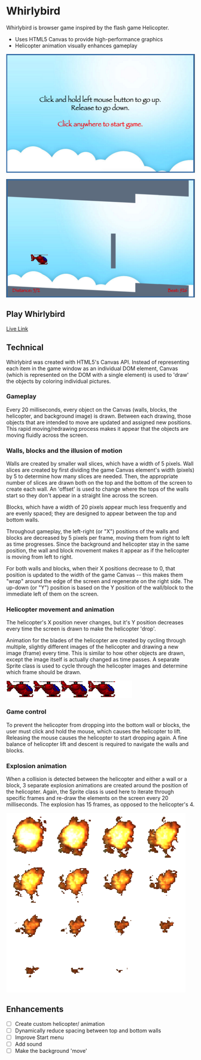 # Whirlybird  
Whirlybird is browser game inspired by the flash game Helicopter.
- Uses HTML5 Canvas to provide high-performance graphics
- Helicopter animation visually enhances gameplay

![start-menu]

![gameplay]

[start-menu]: ./public/images/start-menu.png
[gameplay]: ./public/images/gameplay.png


## Play Whirlybird
  [Live Link][whirlybird]

## Technical
  Whirlybird was created with HTML5's Canvas API. Instead of representing each item in the game window as an individual DOM element, Canvas (which is represented on the DOM with a single element) is used to 'draw' the objects by coloring individual pictures.

### Gameplay
  Every 20 milliseconds, every object on the Canvas (walls, blocks, the helicopter, and background image) is drawn. Between each drawing, those objects that are intended to move are updated and assigned new positions. This rapid moving/redrawing process makes it appear that the objects are moving fluidly across the screen.

### Walls, blocks and the illusion of motion
  Walls are created by smaller wall slices, which have a width of 5 pixels. Wall slices are created by first dividing the game Canvas element's width (pixels) by 5 to determine how many slices are needed. Then, the appropriate number of slices are drawn both on the top and the bottom of the screen to create each wall. An 'offset' is used to change where the tops of the walls start so they don't appear in a straight line across the screen.

  Blocks, which have a width of 20 pixels appear much less frequently and are evenly spaced; they are designed to appear between the top and bottom walls.

  Throughout gameplay, the left-right (or "X") positions of the walls and blocks are decreased by 5 pixels per frame, moving them from right to left as time progresses. Since the background and helicopter stay in the same position, the wall and block movement makes it appear as if the helicopter is moving from left to right.

  For both walls and blocks, when their X positions decrease to 0, that position is updated to the width of the game Canvas -- this makes them "wrap" around the edge of the screen and regenerate on the right side. The up-down (or "Y") position is based on the Y position of the wall/block to the immediate left of them on the screen.

### Helicopter movement and animation
  The helicopter's X position never changes, but it's Y position decreases every time the screen is drawn to make the helicopter 'drop'.

  Animation for the blades of the helicopter are created by cycling through multiple, slightly different images of the helicopter and drawing a new image (frame) every time. This is similar to how other objects are drawn, except the image itself is actually changed as time passes. A separate Sprite class is used to cycle through the helicopter images and determine which frame should be drawn.

  ![copter]

  [copter]: ./public/images/heli_3.png

### Game control
  To prevent the helicopter from dropping into the bottom wall or blocks, the user must click and hold the mouse, which causes the helicopter to lift. Releasing the mouse causes the helicopter to start dropping again. A fine balance of helicopter lift and descent is required to navigate the walls and blocks.

### Explosion animation
  When a collision is detected between the helicopter and either a wall or a block, 3 separate explosion animations are created around the position of the helicopter. Again, the Sprite class is used here to iterate through specific frames and re-draw the elements on the screen every 20 milliseconds. The explosion has 15 frames, as opposed to the helicopter's 4.

  ![explosion]

  [explosion]: ./public/images/explosion.png

## Enhancements
- [ ] Create custom helicopter/ animation
- [ ] Dynamically reduce spacing between top and bottom walls
- [ ] Improve Start menu
- [ ] Add sound
- [ ] Make the background 'move'

[whirlybird]: http://whirlybird.tylerackerson.com/
